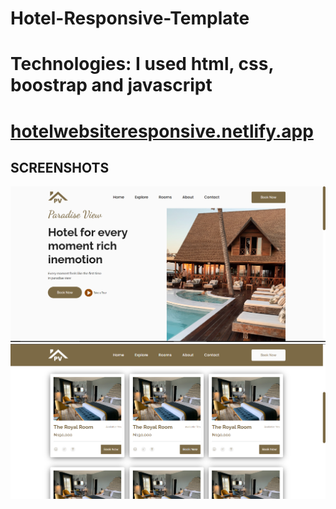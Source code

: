 # Hotel-Responsive-Template
# Technologies: I used html, css, boostrap and javascript
# [hotelwebsiteresponsive.netlify.app](https://hotelwebsiteresponsive.netlify.app/)
## SCREENSHOTS
![image1](/screenshots/img1.PNG)
![image2](/screenshots/img2.PNG)
 

 
